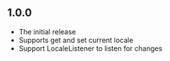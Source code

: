 ## 1.0.0

* The initial release
* Supports get and set current locale
* Support LocaleListener to listen for changes
